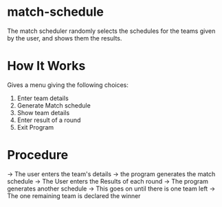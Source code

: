 # match-schedule

The match scheduler randomly selects the schedules for the teams given by the user, and shows them the results.

#  **How It Works**

Gives a menu giving the following choices:
1. Enter team details  
2. Generate Match schedule
3. Show team details
4. Enter result of a round
5. Exit Program
 
# **Procedure**

-> The user enters the team's details
-> the program generates the match schedule
-> The User enters the Results of each round
-> The program generates another schedule
-> This goes on until there is one team left
-> The one remaining team is declared the winner
